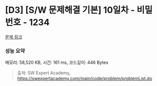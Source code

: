 # [D3] [S/W 문제해결 기본] 10일차 - 비밀번호 - 1234 

[문제 링크](https://swexpertacademy.com/main/code/problem/problemDetail.do?contestProbId=AV14_DEKAJcCFAYD) 

### 성능 요약

메모리: 58,520 KB, 시간: 161 ms, 코드길이: 446 Bytes



> 출처: SW Expert Academy, https://swexpertacademy.com/main/code/problem/problemList.do